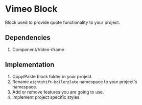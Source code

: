 # Vimeo Block

Block used to provide quote functionality to your project.

## Dependencies

1. Component/Video-iframe

## Implementation

1. Copy/Paste block folder in your project.
2. Rename `eightshift-boilerplate` namespace to your project's namespace.
3. Add or remove features you are going to use.
4. Implement project specific styles.
